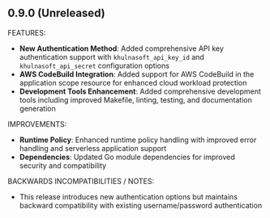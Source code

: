 ## 0.9.0 (Unreleased)

FEATURES:

* **New Authentication Method**: Added comprehensive API key authentication support with `khulnasoft_api_key_id` and `khulnasoft_api_secret` configuration options
* **AWS CodeBuild Integration**: Added support for AWS CodeBuild in the application scope resource for enhanced cloud workload protection
* **Development Tools Enhancement**: Added comprehensive development tools including improved Makefile, linting, testing, and documentation generation

IMPROVEMENTS:

* **Runtime Policy**: Enhanced runtime policy handling with improved error handling and serverless application support
* **Dependencies**: Updated Go module dependencies for improved security and compatibility

BACKWARDS INCOMPATIBILITIES / NOTES:

* This release introduces new authentication options but maintains backward compatibility with existing username/password authentication
